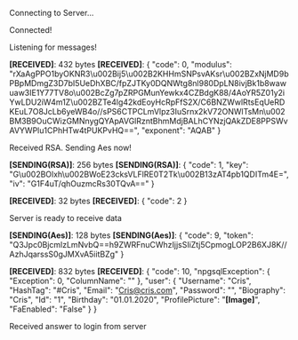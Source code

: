 Connecting to Server...

Connected!

Listening for messages!

**[RECEIVED]**: 432 bytes
**[RECEIVED]**: {
  "code": 0,
  "modulus": "rXaAgPPO1byOKNR3\u002Bij5\u002B2KHHmSNPsvAKsr\u002BZxNjMD9bPBpMDmgZ3D7bI5UeDhXBC/fpZJTKy0DQNWtg8nl980DpLN8ivjBk1b8wawuaw3IE1Y77TV8o\u002BcZg7pZRPGMunYewkx4CZBdgK88/4AoYR5Z01y2iYwLDU2iW4m1Z\u002BZTe4lg42kdEoyHcRpFfS2X/C6BNZWwlRtsEqUeRDKEuL7O8JcLb6yeWB4o//sPS6CTPCLmVlpz3IuSrnx2kV72ONWlTsMn\u002BM3B9OuCWizGMNnygQYApAVGlRzntBhmMdjBALhCYNzjQAkZDE8PPSWvAVYWPlu1CPhHTw4tPUKPvHQ==",
  "exponent": "AQAB"
}

Received RSA. Sending Aes now!

**[SENDING(RSA)]**: 256 bytes
**[SENDING(RSA)]**: {
  "code": 1,
  "key": "G\u002BOlxh\u002BWoE23cksVLFlRE0T2Tk\u002B13zAT4pb1QDITm4E=",
  "iv": "G1F4uT/qhOuzmcRs30TQvA=="
}

**[RECEIVED]**: 32 bytes
**[RECEIVED]**: {
  "code": 2
}

Server is ready to receive data

**[SENDING(Aes)]**: 128 bytes
**[SENDING(Aes)]**: {
  "code": 9,
  "token": "Q3Jpc0BjcmlzLmNvbQ==h9ZWRFnuCWhzIjjsSIiZtj5CpmogLOP2B6XJ8K//AzhJqarssS0gJMXvA5iitBZg"
}

**[RECEIVED]**: 832 bytes
**[RECEIVED]**: {
  "code": 10,
  "npgsqlException": {
    "Exception": 0,
    "ColumnName": ""
  },
  "user": {
    "Username": "Cris",
    "HashTag": "#Cris",
    "Email": "Cris@cris.com",
    "Password": "",
    "Biography": "Cris",
    "Id": "1",
    "Birthday": "01.01.2020",
    "ProfilePicture": "**[Image]**",
    "FaEnabled": "False"
  }
}

Received answer to login from server


